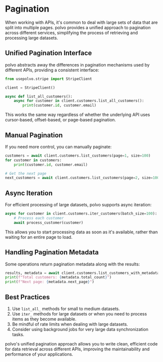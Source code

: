 # Pagination

When working with APIs, it's common to deal with large sets of data that are split into multiple pages. polvo provides a unified approach to pagination across different services, simplifying the process of retrieving and processing large datasets.

## Unified Pagination Interface

polvo abstracts away the differences in pagination mechanisms used by different APIs, providing a consistent interface:

```python
from usepolvo.stripe import StripeClient

client = StripeClient()

async def list_all_customers():
    async for customer in client.customers.list_all_customers():
        print(customer.id, customer.email)
```

This works the same way regardless of whether the underlying API uses cursor-based, offset-based, or page-based pagination.

## Manual Pagination

If you need more control, you can manually paginate:

```python
customers = await client.customers.list_customers(page=1, size=100)
for customer in customers:
    print(customer.id, customer.email)

# Get the next page
next_customers = await client.customers.list_customers(page=2, size=100)
```

## Async Iteration

For efficient processing of large datasets, polvo supports async iteration:

```python
async for customer in client.customers.iter_customers(batch_size=100):
    # Process each customer
    await process_customer(customer)
```

This allows you to start processing data as soon as it's available, rather than waiting for an entire page to load.

## Handling Pagination Metadata

Some operations return pagination metadata along with the results:

```python
results, metadata = await client.customers.list_customers_with_metadata(page=1, size=100)
print(f"Total customers: {metadata.total_count}")
print(f"Next page: {metadata.next_page}")
```

## Best Practices

1. Use `list_all_` methods for small to medium datasets.
2. Use `iter_` methods for large datasets or when you need to process items as they become available.
3. Be mindful of rate limits when dealing with large datasets.
4. Consider using background jobs for very large data synchronization tasks.

polvo's unified pagination approach allows you to write clean, efficient code for data retrieval across different APIs, improving the maintainability and performance of your applications.